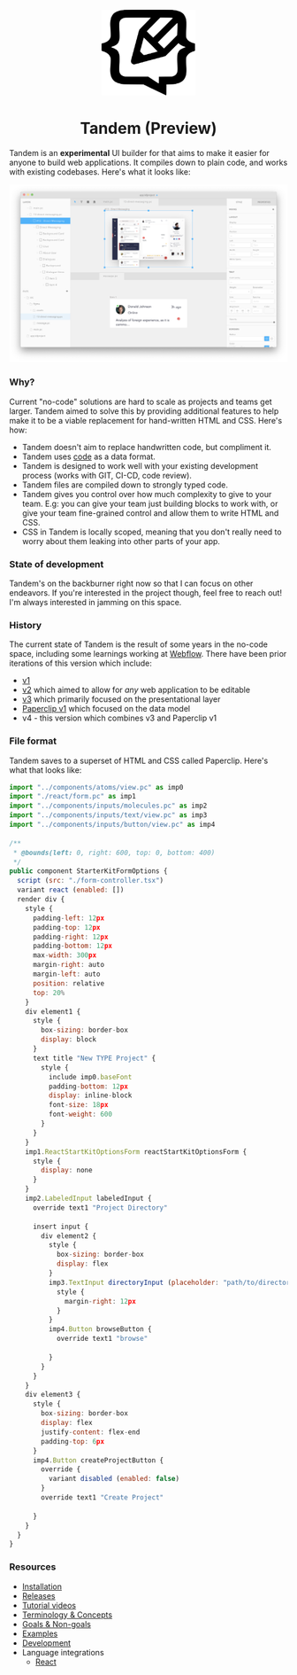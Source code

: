<p align="center">
  <img src="assets/logo.svg" width="170px">
  <h1 align="center">Tandem (Preview)</h1>
</p>


Tandem is an **experimental** UI builder for that aims to make it easier for anyone to build web applications. It compiles down to plain code, and works with existing codebases. Here's what it looks like:

![Split view](./assets/screenshots/v10.1.7.png)

### Why?

Current "no-code" solutions are hard to scale as projects and teams get larger. Tandem aimed to solve this by providing additional features to help make it to be a viable replacement for hand-written HTML and CSS. Here's how:

- Tandem doesn't aim to replace handwritten code, but compliment it. 
- Tandem uses [code](#file-format) as a data format.
- Tandem is designed to work well with your existing development process (works with GIT, CI-CD, code review).
- Tandem files are compiled down to strongly typed code.
- Tandem gives you control over how much complexity to give to your team. E.g: you can give your team just building blocks to work with, or give your team fine-grained control and allow them to write HTML and CSS.
- CSS in Tandem is locally scoped, meaning that you don't really need to worry about them leaking into other parts of your app.

### State of development

Tandem's on the backburner right now so that I can focus on other endeavors. If you're interested in the project though, feel free to reach out! I'm always interested in jamming on this space.

### History

The current state of Tandem is the result of some years in the no-code space, including some learnings working at [Webflow](https://webflow.com/). There have been prior iterations of this version which include:

- [v1](https://github.com/crcn/tandem-old/tree/old)
- [v2](https://github.com/crcn/tandem-old/tree/0.1.1) which aimed to allow for _any_ web application to be editable
- [v3](https://github.com/crcn/tandem-old/tree/10.0.0) which primarily focused on the presentational layer
- [Paperclip v1](https://github.com/paperclip-ui/paperclip) which focused on the data model
- v4 - this version which combines v3 and Paperclip v1


### File format

Tandem saves to a superset of HTML and CSS called Paperclip. Here's what that looks like:

```jsx
import "../components/atoms/view.pc" as imp0
import "./react/form.pc" as imp1
import "../components/inputs/molecules.pc" as imp2
import "../components/inputs/text/view.pc" as imp3
import "../components/inputs/button/view.pc" as imp4

/**
 * @bounds(left: 0, right: 600, top: 0, bottom: 400)
 */
public component StarterKitFormOptions {
  script (src: "./form-controller.tsx")
  variant react (enabled: [])
  render div {
    style {
      padding-left: 12px
      padding-top: 12px
      padding-right: 12px
      padding-bottom: 12px
      max-width: 300px
      margin-right: auto
      margin-left: auto
      position: relative
      top: 20%
    }
    div element1 {
      style {
        box-sizing: border-box
        display: block
      }
      text title "New TYPE Project" {
        style {
          include imp0.baseFont
          padding-bottom: 12px
          display: inline-block
          font-size: 18px
          font-weight: 600
        }
      }
    }
    imp1.ReactStartKitOptionsForm reactStartKitOptionsForm {
      style {
        display: none
      }
    }
    imp2.LabeledInput labeledInput {
      override text1 "Project Directory"

      insert input {
        div element2 {
          style {
            box-sizing: border-box
            display: flex
          }
          imp3.TextInput directoryInput (placeholder: "path/to/directory") {
            style {
              margin-right: 12px
            }
          }
          imp4.Button browseButton {
            override text1 "browse"

          }
        }
      }
    }
    div element3 {
      style {
        box-sizing: border-box
        display: flex
        justify-content: flex-end
        padding-top: 6px
      }
      imp4.Button createProjectButton {
        override {
          variant disabled (enabled: false)
        }
        override text1 "Create Project"

      }
    }
  }
}
```

### Resources

- [Installation](./docs/installation.md)
- [Releases](https://github.com/tandemcode/tandem/releases)
- [Tutorial videos](https://www.youtube.com/playlist?list=PLCNS_PVbhoSXOrjiJQP7ZjZJ4YHULnB2y)
- [Terminology & Concepts](./docs/concepts.md)
- [Goals & Non-goals](./docs/goals.md)
- [Examples](./examples)
- [Development](./docs/contributing/development.md)
- Language integrations
  - [React](./packages/paperclip-react-loader)

<!--
## Contributors

This project exists thanks to all the people who contribute.
<a href="https://github.com/tandemcode/tandem/graphs/contributors"><img src="https://opencollective.com/tandem/contributors.svg?width=890&button=false" /></a>

## Backers

Thank you to all our backers! 🙏 [[Become a backer](https://opencollective.com/tandem#backer)]

<a href="https://opencollective.com/tandem#backers" target="_blank"><img src="https://opencollective.com/tandem/backers.svg?width=890"></a>

## Sponsors

Support this project by becoming a sponsor. Your logo will show up here with a link to your website. [[Become a sponsor](https://opencollective.com/tandem#sponsor)]

<a href="https://opencollective.com/tandem/sponsor/0/website" target="_blank"><img src="https://opencollective.com/tandem/sponsor/0/avatar.svg"></a>
<a href="https://opencollective.com/tandem/sponsor/1/website" target="_blank"><img src="https://opencollective.com/tandem/sponsor/1/avatar.svg"></a>
<a href="https://opencollective.com/tandem/sponsor/2/website" target="_blank"><img src="https://opencollective.com/tandem/sponsor/2/avatar.svg"></a>
<a href="https://opencollective.com/tandem/sponsor/3/website" target="_blank"><img src="https://opencollective.com/tandem/sponsor/3/avatar.svg"></a>
<a href="https://opencollective.com/tandem/sponsor/4/website" target="_blank"><img src="https://opencollective.com/tandem/sponsor/4/avatar.svg"></a>
<a href="https://opencollective.com/tandem/sponsor/5/website" target="_blank"><img src="https://opencollective.com/tandem/sponsor/5/avatar.svg"></a>
<a href="https://opencollective.com/tandem/sponsor/6/website" target="_blank"><img src="https://opencollective.com/tandem/sponsor/6/avatar.svg"></a>
<a href="https://opencollective.com/tandem/sponsor/7/website" target="_blank"><img src="https://opencollective.com/tandem/sponsor/7/avatar.svg"></a>
<a href="https://opencollective.com/tandem/sponsor/8/website" target="_blank"><img src="https://opencollective.com/tandem/sponsor/8/avatar.svg"></a>
<a href="https://opencollective.com/tandem/sponsor/9/website" target="_blank"><img src="https://opencollective.com/tandem/sponsor/9/avatar.svg"></a>

-->
